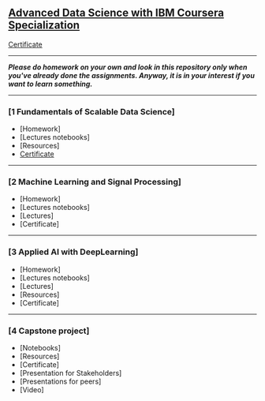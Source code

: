 ## [Advanced Data Science with IBM Coursera Specialization](https://www.coursera.org/specializations/advanced-data-science-ibm)
[Certificate](https://github.com/OzmundSedler/IBM-advanced-DS-coursera/blob/master/Coursera%20YK7MQRBR3QJW.pdf)
___
***Please do homework on your own and look in this repository only when you've already done the assignments. Anyway, it is in your interest if you want to learn something.***
___

### [1 Fundamentals of Scalable Data Science]
* [Homework]
* [Lectures notebooks]
* [Resources]
* [Certificate]()
___

### [2 Machine Learning and Signal Processing]
* [Homework]
* [Lectures notebooks]
* [Lectures]
* [Certificate]

___

### [3 Applied AI with DeepLearning]
* [Homework]
* [Lectures notebooks]
* [Lectures]
* [Resources]
* [Certificate]

___

### [4 Capstone project]
* [Notebooks]
* [Resources]
* [Certificate]
* [Presentation for Stakeholders]
* [Presentations for peers]
* [Video]

